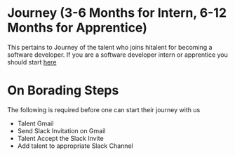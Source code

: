 # Journey (3-6 Months for Intern, 6-12 Months for Apprentice)
This pertains to Journey of the talent who joins hitalent for becoming a software developer. If you are a software developer intern or apprentice you should start [here](https://github.com/krantikaridev/journey/blob/main/journey.md)

# On Borading Steps 
The following is required before one can start their journey with us

* Talent Gmail
* Send Slack Invitation on Gmail
* Talent Accept the Slack Invite
* Add talent to appropriate Slack Channel 



